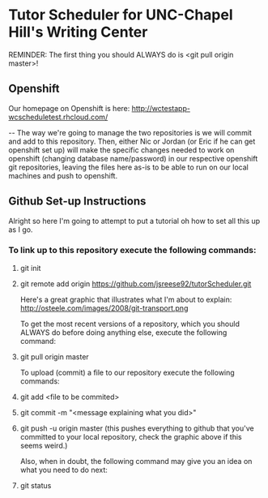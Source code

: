 Tutor Scheduler for UNC-Chapel Hill's Writing Center
====================================================

REMINDER: The first thing you should ALWAYS do is \<git pull origin master\>!

Openshift
---------

Our homepage on Openshift is here: http://wctestapp-wcscheduletest.rhcloud.com/

--  The way we're going to manage the two repositories is we will commit and
    add to this repository. Then, either Nic or Jordan (or Eric if he can get
    openshift set up) will make the specific changes needed to work on 
    openshift (changing database name/password) in our respective openshift git
    repositories, leaving the files here as-is to be able to run on our local
    machines and push to openshift.  

Github Set-up Instructions
--------------------------

Alright so here I'm going to attempt to put a tutorial oh how to set all this
  up as I go.

### To link up to this repository execute the following commands:
1. git init 
2. git remote add origin https://github.com/jsreese92/tutorScheduler.git

    Here's a great graphic that illustrates what I'm about to explain:
    http://osteele.com/images/2008/git-transport.png

    To get the most recent versions of a repository, which you should ALWAYS do 
    before doing anything else, execute the following command:

3. git pull origin master

    To upload (commit) a file to our repository execute the following commands:

4. git add \<file to be commited\>

5. git commit -m "\<message explaining what you did\>"

6. git push -u origin master (this pushes everything to github that you've 
    committed to your local repository, check the graphic above if this seems 
    weird.)

    Also, when in doubt, the following command may give you an idea on what you
    need to do next:
  
7. git status
